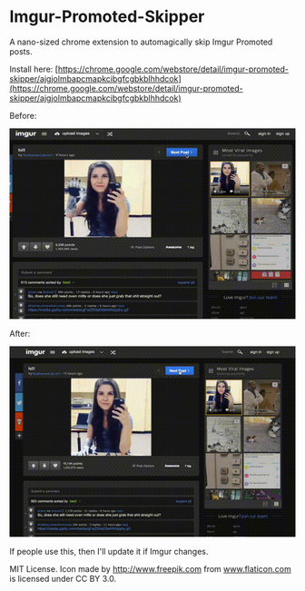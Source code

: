 # Imgur-Promoted-Skipper
A nano-sized chrome extension to automagically skip Imgur Promoted posts. 

Install here: [https://chrome.google.com/webstore/detail/imgur-promoted-skipper/ajgjolmbapcmapkcibgfcgbkblhhdcok](https://chrome.google.com/webstore/detail/imgur-promoted-skipper/ajgjolmbapcmapkcibgfcgbkblhhdcok)

Before:

![before](./media/before.gif)

After:

![after](./media/after.gif)

If people use this, then I'll update it if Imgur changes.

MIT License. Icon made by http://www.freepik.com from www.flaticon.com is licensed under CC BY 3.0.